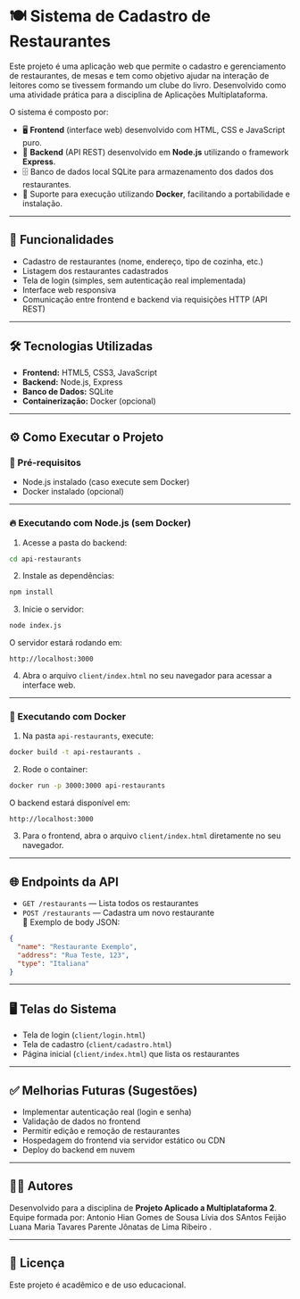
# 🍽️ Sistema de Cadastro de Restaurantes

Este projeto é uma aplicação web que permite o cadastro e gerenciamento de restaurantes, de mesas e tem como objetivo ajudar na interação de leitores como se tivessem formando um clube do livro. Desenvolvido como uma atividade prática para a disciplina de Aplicações Multiplataforma.

O sistema é composto por:

- 🖥️ **Frontend** (interface web) desenvolvido com HTML, CSS e JavaScript puro.
- 🔗 **Backend** (API REST) desenvolvido em **Node.js** utilizando o framework **Express**.
- 🗄️ Banco de dados local SQLite para armazenamento dos dados dos restaurantes.
- 🐳 Suporte para execução utilizando **Docker**, facilitando a portabilidade e instalação.

---

## 🚀 Funcionalidades

- Cadastro de restaurantes (nome, endereço, tipo de cozinha, etc.)
- Listagem dos restaurantes cadastrados
- Tela de login (simples, sem autenticação real implementada)
- Interface web responsiva
- Comunicação entre frontend e backend via requisições HTTP (API REST)


---

## 🛠️ Tecnologias Utilizadas

- **Frontend:** HTML5, CSS3, JavaScript
- **Backend:** Node.js, Express
- **Banco de Dados:** SQLite
- **Containerização:** Docker (opcional)

---

## ⚙️ Como Executar o Projeto

### 🔸 Pré-requisitos

- Node.js instalado (caso execute sem Docker)
- Docker instalado (opcional)

---

### 🔥 Executando com Node.js (sem Docker)

1. Acesse a pasta do backend:

```bash
cd api-restaurants
```

2. Instale as dependências:

```bash
npm install
```

3. Inicie o servidor:

```bash
node index.js
```

O servidor estará rodando em:

```
http://localhost:3000
```

4. Abra o arquivo `client/index.html` no seu navegador para acessar a interface web.

---

### 🐳 Executando com Docker

1. Na pasta `api-restaurants`, execute:

```bash
docker build -t api-restaurants .
```

2. Rode o container:

```bash
docker run -p 3000:3000 api-restaurants
```

O backend estará disponível em:

```
http://localhost:3000
```

3. Para o frontend, abra o arquivo `client/index.html` diretamente no seu navegador.

---

## 🌐 Endpoints da API

- `GET /restaurants` — Lista todos os restaurantes
- `POST /restaurants` — Cadastra um novo restaurante  
  🔸 Exemplo de body JSON:

```json
{
  "name": "Restaurante Exemplo",
  "address": "Rua Teste, 123",
  "type": "Italiana"
}
```

---

## 🖥️ Telas do Sistema

- Tela de login (`client/login.html`)
- Tela de cadastro (`client/cadastro.html`)
- Página inicial (`client/index.html`) que lista os restaurantes

---

## ✅ Melhorias Futuras (Sugestões)

- Implementar autenticação real (login e senha)
- Validação de dados no frontend
- Permitir edição e remoção de restaurantes
- Hospedagem do frontend via servidor estático ou CDN
- Deploy do backend em nuvem

---

## 👨‍💻 Autores

Desenvolvido para a disciplina de **Projeto Aplicado a Multiplataforma 2**.
Equipe formada por:
Antonio Hian Gomes de Sousa
Lívia dos SAntos Feijão
Luana Maria Tavares Parente
Jônatas de Lima Ribeiro .

---

## 📄 Licença

Este projeto é acadêmico e de uso educacional.
